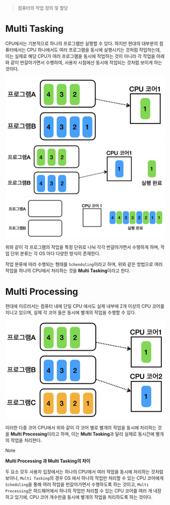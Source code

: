 > 컴퓨터의 작업 정의 및 할당
# Multi Tasking
CPU에서는 기본적으로 하나의 프로그램만 실행할 수 있다. 
하지만 현대의 대부분의 컴퓨터에서는 CPU 하나에서도 여러 프로그램을 동시에 실행시키는 것처럼 작업하는데, 이는 실제로 해당 CPU가 여러 프로그램을 동시에 작업하는 것이 아니라 각 작업을 아래와 같이 번갈아가면서 수행하여, 사용자 시점에선 동시에 작업되는 것처럼 보이게 하는 것이다.

![](images/Pasted%20image%2020250319105351.png)
![](images/Pasted%20image%2020250319105356.png)![](images/Pasted%20image%2020250319105402.png)

위와 같이 각 프로그램의 작업을 특정 단위로 나눠 각각 번갈아가면서 수행하게 하며, 작업 단위 분류는 각 OS 마다 다양한 방식이 존재한다.

작업 분류에 따라 수행되는 형태를 `Schenduling`이라고 하며, 위와 같은 방법으로 여러 작업을 하나의 CPU에서 처리하는 것을 **Multi Tasking**이라고 한다.

# Multi Processing
현대에 이르러서는 컴퓨터 내에 단일 CPU 에서도 실제 내부에 2개 이상의 CPU 코어를 지니고 있으며, 실제 각 코어 들은 동시에 별개의 작업을 수행할 수 있다.

![](images/Pasted%20image%2020250319110133.png)

이러한 다중 코어 CPU에서 위와 같이 각 코어 별로 별개의 작업을 동시에 처리하는 것을 **Multi Processing**이라고 하며, 이는 **Multi Tasking**과 달리 실제로 동시간에 별개의 작업을 처리한다.

> [!NOTE]
> **Multi Processing 과 Multi Tasking의 차이**
> 
> 두 요소 모두 사용자 입장에서는 하나의 CPU에서 여러 작업을 동시에 처리하는 것처럼 보이나, `Multi Tasking`의 경우 OS 에서 하나의 작업만 처리할 수 있는 CPU 코어에게 `Scheduling`을 통해 여러 작업을 번갈아가면서 수행하도록 하는 것이고, `Multi Processing`은 하드웨어에서 하나의 작업만 처리할 수 있는 CPU 코어를 여러 개 내장하고 있기에, CPU 코어 개수만큼 동시에 별개의 작업을 처리하도록 하는 것이다.
